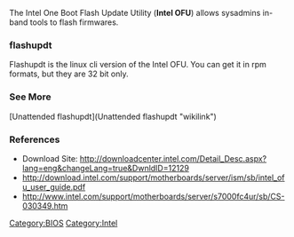 The Intel One Boot Flash Update Utility (**Intel OFU**) allows sysadmins
in-band tools to flash firmwares.

### flashupdt

Flashupdt is the linux cli version of the Intel OFU. You can get it in
rpm formats, but they are 32 bit only.

### See More

[Unattended flashupdt](Unattended flashupdt "wikilink")

### References

-   Download Site:
    <http://downloadcenter.intel.com/Detail_Desc.aspx?lang=eng&changeLang=true&DwnldID=12129>
-   <http://download.intel.com/support/motherboards/server/ism/sb/intel_ofu_user_guide.pdf>
-   <http://www.intel.com/support/motherboards/server/s7000fc4ur/sb/CS-030349.htm>

<Category:BIOS> <Category:Intel>
